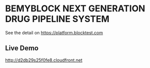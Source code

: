 # BEMYBLOCK NEXT GENERATION DRUG PIPELINE SYSTEM 

See the detail on https://platform.blocktest.com

## Live Demo

http://d2db29s25f0fe8.cloudfront.net

